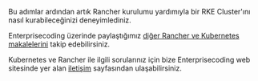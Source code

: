 Bu adımlar ardından artık Rancher kurulumu yardımıyla bir RKE Cluster'ını nasıl kurabileceğinizi deneyimlediniz.

Enterprisecoding üzerinde paylaştığımız [diğer Rancher ve Kubernetes makalelerini](http://www.enterprisecoding.com/post/tag/kubernetes) takip edebilirsiniz.

Kubernetes ve Rancher ile ilgili sorularınız için bize Enterprisecoding web sitesinde yer alan [iletişim](https://enterprisecoding.com/iletisim/) sayfasından ulaşabilirsiniz.